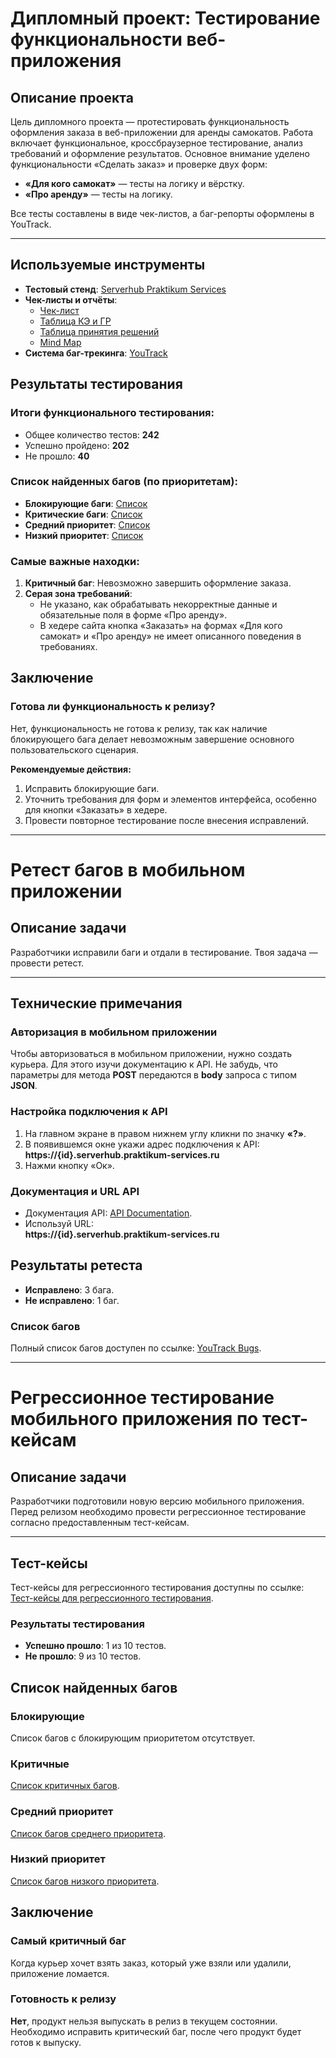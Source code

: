 # Дипломный проект: Тестирование функциональности веб-приложения

## Описание проекта
Цель дипломного проекта — протестировать функциональность оформления заказа в веб-приложении для аренды самокатов. Работа включает функциональное, кроссбраузерное тестирование, анализ требований и оформление результатов. Основное внимание уделено функциональности «Сделать заказ» и проверке двух форм:  
- **«Для кого самокат»** — тесты на логику и вёрстку.  
- **«Про аренду»** — тесты на логику.  

Все тесты составлены в виде чек-листов, а баг-репорты оформлены в YouTrack.

---

## Используемые инструменты
- **Тестовый стенд**: [Serverhub Praktikum Services](https://{id}.serverhub.praktikum-services.ru/)
- **Чек-листы и отчёты**:  
  - [Чек-лист](https://docs.google.com/spreadsheets/d/1BLw-zaw7xP07GcK-V-gKHE8vXAncQT1n2fNsLb2ZVi4/edit?usp=sharing)  
  - [Таблица КЭ и ГР](https://docs.google.com/spreadsheets/d/1BLw-zaw7xP07GcK-V-gKHE8vXAncQT1n2fNsLb2ZVi4/edit?gid=1702127467#gid=1702127467)  
  - [Таблица принятия решений](https://docs.google.com/spreadsheets/d/1BLw-zaw7xP07GcK-V-gKHE8vXAncQT1n2fNsLb2ZVi4/edit?usp=sharing)  
  - [Mind Map](https://miro.com/app/board/uXjVKyxMWcU=/?moveToWidget=3458764594777129974&cot=14)  
- **Система баг-трекинга**: [YouTrack](https://tatianaastax.youtrack.cloud)

## Результаты тестирования

### Итоги функционального тестирования:
- Общее количество тестов: **242**  
- Успешно пройдено: **202**  
- Не прошло: **40**  

### Список найденных багов (по приоритетам):
- **Блокирующие баги**: [Список](https://tatianaastax.youtrack.cloud/issues/YS?q=%D0%9F%D1%80%D0%B8%D0%BE%D1%80%D0%B8%D1%82%D0%B5%D1%82:%20%D0%9D%D0%B5%D0%BE%D1%82%D0%BB%D0%BE%D0%B6%D0%BD%D0%B0%D1%8F)  
- **Критические баги**: [Список](https://tatianaastax.youtrack.cloud/issues/YS?q=%D0%9F%D1%80%D0%B8%D0%BE%D1%80%D0%B8%D1%82%D0%B5%D1%82:%20%D0%9A%D1%80%D0%B8%D1%82%D0%B8%D1%87%D0%B5%D1%81%D0%BA%D0%B0%D1%8F)  
- **Средний приоритет**: [Список](https://tatianaastax.youtrack.cloud/issues/YS?q=%D0%9F%D1%80%D0%B8%D0%BE%D1%80%D0%B8%D1%82%D0%B5%D1%82:%20%D0%A1%D0%B5%D1%80%D1%8C%D0%B5%D0%B7%D0%BD%D0%B0%D1%8F)  
- **Низкий приоритет**: [Список](https://tatianaastax.youtrack.cloud/issues/YS?q=%D0%9F%D1%80%D0%B8%D0%BE%D1%80%D0%B8%D1%82%D0%B5%D1%82:%20%D0%9E%D0%B1%D1%8B%D1%87%D0%BD%D0%B0%D1%8F%20%D0%9F%D1%80%D0%B8%D0%BE%D1%80%D0%B8%D1%82%D0%B5%D1%82:%20%D0%9D%D0%B5%D0%B7%D0%BD%D0%B0%D1%87%D0%B8%D1%82%D0%B5%D0%BB%D1%8C%D0%BD%D0%B0%D1%8F)  

### Самые важные находки:
1. **Критичный баг**: Невозможно завершить оформление заказа.  
2. **Серая зона требований**:  
   - Не указано, как обрабатывать некорректные данные и обязательные поля в форме «Про аренду».  
   - В хедере сайта кнопка «Заказать» на формах «Для кого самокат» и «Про аренду» не имеет описанного поведения в требованиях.  


## Заключение

### Готова ли функциональность к релизу?
Нет, функциональность не готова к релизу, так как наличие блокирующего бага делает невозможным завершение основного пользовательского сценария.  

**Рекомендуемые действия:**
1. Исправить блокирующие баги.  
2. Уточнить требования для форм и элементов интерфейса, особенно для кнопки «Заказать» в хедере.  
3. Провести повторное тестирование после внесения исправлений.

---

# Ретест багов в мобильном приложении

## Описание задачи
Разработчики исправили баги и отдали в тестирование. Твоя задача — провести ретест.

---

## Технические примечания

### Авторизация в мобильном приложении
Чтобы авторизоваться в мобильном приложении, нужно создать курьера. Для этого изучи документацию к API. Не забудь, что параметры для метода **POST** передаются в **body** запроса с типом **JSON**.

### Настройка подключения к API
1. На главном экране в правом нижнем углу кликни по значку **«?»**.  
2. В появившемся окне укажи адрес подключения к API:  
   **https://{id}.serverhub.praktikum-services.ru**  
3. Нажми кнопку «Ок».

### Документация и URL API
- Документация API: [API Documentation](https://{id}.serverhub.praktikum-services.ru/docs/).  
- Используй URL:  
  **https://{id}.serverhub.praktikum-services.ru**

## Результаты ретеста
- **Исправлено**: 3 бага.  
- **Не исправлено**: 1 баг.

### Список багов
Полный список багов доступен по ссылке: [YouTrack Bugs](https://tatianaastax.youtrack.cloud/issues/retest_samokat).

---

# Регрессионное тестирование мобильного приложения по тест-кейсам

## Описание задачи
Разработчики подготовили новую версию мобильного приложения. Перед релизом необходимо провести регрессионное тестирование согласно предоставленным тест-кейсам.

---

## Тест-кейсы
Тест-кейсы для регрессионного тестирования доступны по ссылке:  
[Тест-кейсы для регрессионного тестирования](https://drive.google.com/file/d/1vdCgiiqnisJaktJi1YQ74HwNnkybZ6vI/view?usp=drive_link).

### Результаты тестирования
- **Успешно прошло**: 1 из 10 тестов.  
- **Не прошло**: 9 из 10 тестов.

## Список найденных багов

### Блокирующие
Список багов с блокирующим приоритетом отсутствует.

### Критичные
[Список критичных багов](https://tatianaastax.youtrack.cloud/issues/RYS?q=%D0%9F%D1%80%D0%B8%D0%BE%D1%80%D0%B8%D1%82%D0%B5%D1%82:%20%D0%9A%D1%80%D0%B8%D1%82%D0%B8%D1%87%D0%B5%D1%81%D0%BA%D0%B0%D1%8F).

### Средний приоритет
[Список багов среднего приоритета](https://tatianaastax.youtrack.cloud/issues/RYS?q=%D0%9F%D1%80%D0%B8%D0%BE%D1%80%D0%B8%D1%82%D0%B5%D1%82:%20%D0%A1%D0%B5%D1%80%D1%8C%D0%B5%D0%B7%D0%BD%D0%B0%D1%8F).

### Низкий приоритет
[Список багов низкого приоритета](https://tatianaastax.youtrack.cloud/issues/RYS?q=%D0%9F%D1%80%D0%B8%D0%BE%D1%80%D0%B8%D1%82%D0%B5%D1%82:%20%D0%9E%D0%B1%D1%8B%D1%87%D0%BD%D0%B0%D1%8F%20%D0%9F%D1%80%D0%B8%D0%BE%D1%80%D0%B8%D1%82%D0%B5%D1%82:%20%D0%9D%D0%B5%D0%B7%D0%BD%D0%B0%D1%87%D0%B8%D1%82%D0%B5%D0%BB%D1%8C%D0%BD%D0%B0%D1%8F).

## Заключение

### Самый критичный баг
Когда курьер хочет взять заказ, который уже взяли или удалили, приложение ломается.

### Готовность к релизу
**Нет**, продукт нельзя выпускать в релиз в текущем состоянии. Необходимо исправить критический баг, после чего продукт будет готов к выпуску.




